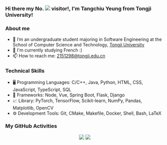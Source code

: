 <h3>
  Hi there my No.
  <img src='https://profile-counter.glitch.me/TangciuYueng/count.svg'/>
  visitor!, I'm Tangchiu Yeung from Tongji University!
</h3>

### About me
- 🔭 I’m an undergraduate student majoring in Software Engineering at the School of Computer Science and Technology, [Tongji University](https://www.tongji.edu.cn/)
- 🔬 I'm currently studying French :)
- 📫 How to reach me: 2151298@tongji.edu.cn

### Technical Skills
- 🖥️ Programming Languages: C/C++, Java, Python, HTML, CSS, JavaScript, TypeScript, SQL
- 🧰 Frameworks: Node, Vue, Spring Boot, Flask, Django
- 📈 Library: PyTorch, TensorFlow, Scikit-learn, NumPy, Pandas, Matplotlib, OpenCV
- ⚙️ Development Tools: Git, CMake, Makefile, Docker, Shell, Bash, LaTeX

### My GitHub Activities
<p align = 'center'>
  <img src="https://github-profile-summary-cards.vercel.app/api/cards/repos-per-language?username=TangciuYueng"></img>
  <img src="https://github-readme-stats.vercel.app/api?username=TangciuYueng&show_icons=true" />
</p>
